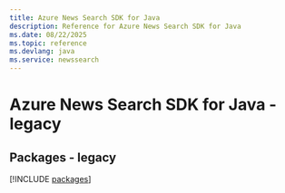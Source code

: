 ```yaml
---
title: Azure News Search SDK for Java
description: Reference for Azure News Search SDK for Java
ms.date: 08/22/2025
ms.topic: reference
ms.devlang: java
ms.service: newssearch
---
```

# Azure News Search SDK for Java - legacy
## Packages - legacy
[!INCLUDE [packages](news-search-index.md)]